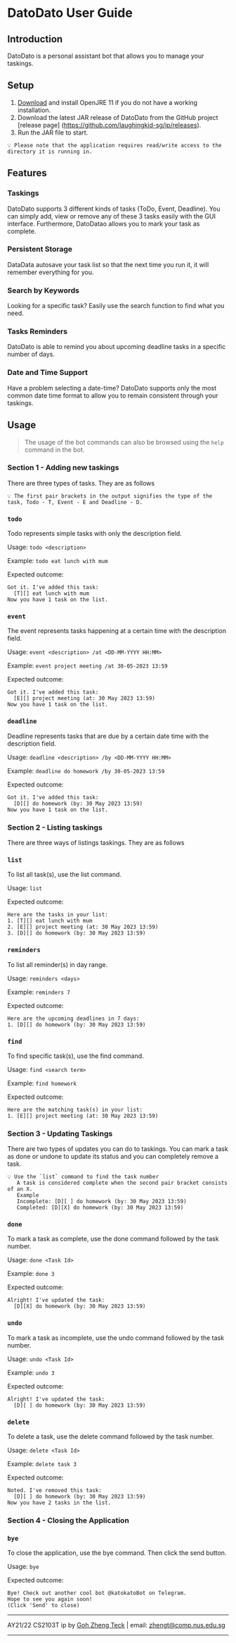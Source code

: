 # DatoDato User Guide

## Introduction

DatoDato is a personal assistant bot that allows you to manage your taskings.

## Setup

1. [Download](https://openjdk.java.net/projects/jdk/11/) and install OpenJRE 11 if you do not have a working installation.
2. Download the latest JAR release of DatoDato from the GitHub project [release page] (https://github.com/laughingkid-sg/ip/releases).
3. Run the JAR file to start. 

```
💡 Please note that the application requires read/write access to the directory it is running in.
```

## Features

### Taskings
DatoDato supports 3 different kinds of tasks (ToDo, Event, Deadline). You can simply add, view or remove any of these 3 tasks easily with the GUI interface. Furthermore, DatoDatao allows you to mark your task as complete. 

### Persistent Storage
DataData autosave your task list so that the next time you run it, it will remember everything for you.

### Search by Keywords 
Looking for a specific task? Easily use the search function to find what you need.

### Tasks Reminders
DatoDato is able to remind you about upcoming deadline tasks in a specific number of days.

### Date and Time Support
Have a problem selecting a date-time? DatoDato supports only the most common date time format to allow you to remain consistent through your taskings.

## Usage

> The usage of the bot commands can also be browsed using the `help` command in the bot. 

### Section 1 - Adding new taskings

There are three types of tasks. They are as follows

```
💡 The first pair brackets in the output signifies the type of the task, Todo - T, Event - E and Deadline - D. 
```

### `todo`

Todo represents simple tasks with only the description field.

Usage: `todo <description>` 

Example: `todo eat lunch with mum`

Expected outcome:
```
Got it. I've added this task:
  [T][] eat lunch with mum
Now you have 1 task on the list.
```

### `event`

The event represents tasks happening at a certain time with the description field.

Usage: `event <description> /at <DD-MM-YYYY HH:MM>`

Example: `event project meeting /at 30-05-2023 13:59`

Expected outcome:
```
Got it. I've added this task:
  [E][] project meeting (at: 30 May 2023 13:59)
Now you have 1 task on the list.
```

### `deadline`

Deadline represents tasks that are due by a certain date time with the description field.

Usage: `deadline <description> /by <DD-MM-YYYY HH:MM>`

Example: `deadline do homework /by 30-05-2023 13:59`

Expected outcome:
```
Got it. I've added this task:
  [D][] do homework (by: 30 May 2023 13:59)
Now you have 1 task on the list.
```

### Section 2 - Listing taskings

There are three ways of listings taskings. They are as follows

### `list`

To list all task(s), use the list command.

Usage: `list`

Expected outcome:
```
Here are the tasks in your list:
1. [T][] eat lunch with mum
2. [E][] project meeting (at: 30 May 2023 13:59)
3. [D][] do homework (by: 30 May 2023 13:59)
```

### `reminders`

To list all reminder(s) in day range.

Usage: `reminders <days>`

Example: `reminders 7`

Expected outcome:
```
Here are the upcoming deadlines in 7 days:
1. [D][] do homework (by: 30 May 2023 13:59)
```

### `find`

To find specific task(s), use the find command.

Usage: `find <search term>`

Example: `find homework`

Expected outcome:
```
Here are the matching task(s) in your list:
1. [E][] project meeting (at: 30 May 2023 13:59)
```

### Section 3 - Updating Taskings

There are two types of updates you can do to taskings. You can mark a task as done or undone to update its status and you can completely remove a task.

```
💡 Use the `list` command to find the task number
   A task is considered complete when the second pair bracket consists of an X.
   Example
   Incomplete: [D][ ] do homework (by: 30 May 2023 13:59)
   Completed: [D][X] do homework (by: 30 May 2023 13:59)
```

### `done`

To mark a task as complete, use the done command followed by the task number.

Usage: `done <Task Id>`

Example: `done 3`

Expected outcome:
```
Alright! I've updated the task:
  [D][X] do homework (by: 30 May 2023 13:59)
```

### `undo`

To mark a task as incomplete, use the undo command followed by the task number.

Usage: `undo <Task Id>`

Example: `undo 3`

Expected outcome:
```
Alright! I've updated the task:
  [D][ ] do homework (by: 30 May 2023 13:59)
```

### `delete`

To delete a task, use the delete command followed by the task number.

Usage: `delete <Task Id>`

Example: `delete task 3`

Expected outcome:
```
Noted. I've removed this task:
  [D][ ] do homework (by: 30 May 2023 13:59)
Now you have 2 tasks in the list.
```

### Section 4 - Closing the Application

### `bye`

To close the application, use the bye command. Then click the send button.

Usage: `bye`

Expected outcome:
```
Bye! Check out another cool bot @katokatoBot on Telegram.
Hope to see you again soon!
(Click 'Send' to close)
```

---

AY21/22 CS2103T ip by [Goh Zheng Teck](https://github.com/laughingkid-sg/ip) | email: [zhengt@comp.nus.edu.sg](mailto:zhengt@comp.nus.edu.sg)

---
